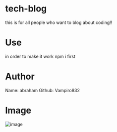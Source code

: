 # tech-blog
this is for all people who want to blog
about coding!!

# Use 
in order to make it work npm i first

# Author 
Name: abraham 
Github: Vampiro832


# Image 

![image](https://github.com/vampiro832/tech-blog/assets/120141978/9dc7798c-a825-4237-b13e-325a4cd76c06)
